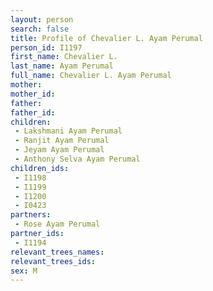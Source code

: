 ```yaml
---
layout: person
search: false
title: Profile of Chevalier L. Ayam Perumal
person_id: I1197
first_name: Chevalier L.
last_name: Ayam Perumal
full_name: Chevalier L. Ayam Perumal
mother: 
mother_id: 
father: 
father_id: 
children:
 - Lakshmani Ayam Perumal
 - Ranjit Ayam Perumal
 - Jeyam Ayam Perumal
 - Anthony Selva Ayam Perumal
children_ids:
 - I1198
 - I1199
 - I1200
 - I0423
partners:
 - Rose Ayam Perumal
partner_ids:
 - I1194
relevant_trees_names:
relevant_trees_ids:
sex: M
---
```



